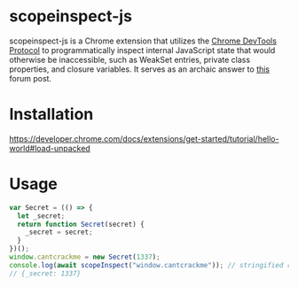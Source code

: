 # scopeinspect-js

scopeinspect-js is a Chrome extension that utilizes the [Chrome DevTools Protocol](https://chromedevtools.github.io/devtools-protocol/) to programmatically inspect internal JavaScript state that would otherwise be inaccessible, such as WeakSet entries, private class properties, and closure variables. It serves as an archaic answer to [this](https://stackoverflow.com/questions/4472529/accessing-variables-trapped-by-closure) forum post.

# Installation

https://developer.chrome.com/docs/extensions/get-started/tutorial/hello-world#load-unpacked

# Usage

```js
var Secret = (() => {
  let _secret;
  return function Secret(secret) {
    _secret = secret;
  }
})();
window.cantcrackme = new Secret(1337);
console.log(await scopeInspect("window.cantcrackme")); // stringified reference
// {_secret: 1337}
```
